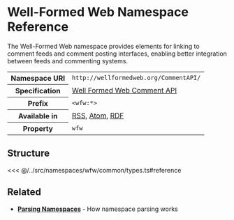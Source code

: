 # Well-Formed Web Namespace Reference

The Well-Formed Web namespace provides elements for linking to comment feeds and comment posting interfaces, enabling better integration between feeds and commenting systems.

<table>
  <tbody>
    <tr>
      <th>Namespace URI</th>
      <td><code>http://wellformedweb.org/CommentAPI/</code></td>
    </tr>
    <tr>
      <th>Specification</th>
      <td><a href="http://wellformedweb.org/CommentAPI/" target="_blank">Well Formed Web Comment API</a></td>
    </tr>
    <tr>
      <th>Prefix</th>
      <td><code>&lt;wfw:*&gt;</code></td>
    </tr>
    <tr>
      <th>Available in</th>
      <td>
        <a href="/reference/feeds/rss">RSS</a>,
        <a href="/reference/feeds/atom">Atom</a>,
        <a href="/reference/feeds/rdf">RDF</a>
      </td>
    </tr>
    <tr>
      <th>Property</th>
      <td><code>wfw</code></td>
    </tr>
  </tbody>
</table>

## Structure

<<< @/../src/namespaces/wfw/common/types.ts#reference

## Related

- **[Parsing Namespaces](/parsing/namespaces)** - How namespace parsing works
